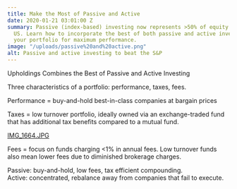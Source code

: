 ```yaml
---
title: Make the Most of Passive and Active
date: 2020-01-21 03:01:00 Z
summary: Passive (index-based) investing now represents >50% of equity owned in the
  US. Learn how to incorporate the best of both passive and active investing to position
  your portfolio for maximum performance.
image: "/uploads/passive%20and%20active.png"
alt: Passive and active investing to beat the S&P
---
```


Upholdings Combines the Best of Passive and Active Investing

Three characteristics of a portfolio: performance, taxes, fees.

Performance = buy-and-hold best-in-class companies at bargain prices

Taxes = low turnover portfolio, ideally owned via an exchange-traded fund that has additional tax benefits compared to a mutual fund.

[IMG_1664.JPG](/uploads/IMG_1664.JPG)

Fees = focus on funds charging <1% in annual fees. Low turnover funds also mean lower fees due to diminished brokerage charges.

Passive: buy-and-hold, low fees, tax efficient compounding.\
Active: concentrated, rebalance away from companies that fail to execute.